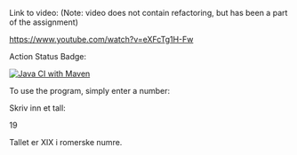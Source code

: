 Link to video:
(Note: video does not contain refactoring, but has been a part of the assignment)

https://www.youtube.com/watch?v=eXFcTg1H-Fw

Action Status Badge:

[![Java CI with Maven](https://github.com/theTurtl/convertToRoman/actions/workflows/maven.yml/badge.svg?branch=master)](https://github.com/theTurtl/convertToRoman/actions/workflows/maven.yml)


To use the program, simply enter a number:

Skriv inn et tall:

19

Tallet er XIX i romerske numre.




